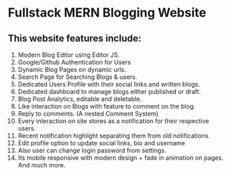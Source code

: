 # Fullstack MERN Blogging Website

## This website features include:
1. Modern Blog Editor using Editor JS.
2. Google/Github Authentication for Users
3. Dynamic Blog Pages on dynamic urls.
4. Search Page for Searching Blogs & users.
5. Dedicated Users Profile with their social links and written blogs.
6. Dedicated dashboard to manage blogs either published or draft.
7. Blog Post Analytics, editable and deletable.
8. Like interaction on Blogs with feature to comment on the blog.
9. Reply to comments. (A nested Comment System)
10. Every interaction on site stores as a notification for their respective users.
11. Recent notification highlight separating them from old notifications.
12. Edit profile option to update social links, bio and username
13. Also user can change login password from settings.
14. Its mobile responsive with modern design + fade in animation on pages.
And much more.
